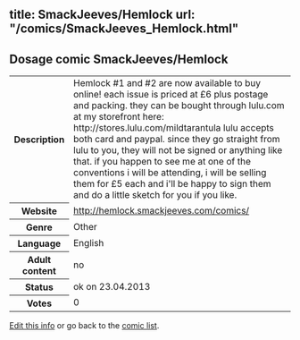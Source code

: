 title: SmackJeeves/Hemlock
url: "/comics/SmackJeeves_Hemlock.html"
---
Dosage comic SmackJeeves/Hemlock
-----------------------------------------

<table class="comicinfo">
<tr>
<th>Description</th><td>Hemlock #1 and #2 are now available to buy online! each issue is priced at £6 plus postage and packing. they can be bought through lulu.com at my storefront here: http://stores.lulu.com/mildtarantula lulu accepts both card and paypal. since they go straight from lulu to you, they will not be signed or anything like that. if you happen to see me at one of the conventions i will be attending, i will be selling them for £5 each and i'll be happy to sign them and do a little sketch for you if you like.</td>
</tr>
<tr>
<th>Website</th><td><a href="http://hemlock.smackjeeves.com/comics/">http://hemlock.smackjeeves.com/comics/</a></td>
</tr>
<tr>
<th>Genre</th><td>Other</td>
</tr>
<tr>
<th>Language</th><td>English</td>
</tr>
<tr>
<th>Adult content</th><td>no</td>
</tr>
<tr>
<th>Status</th><td>ok on 23.04.2013</td>
</tr>
<tr>
<th>Votes</th><td>0</div></td>
</tr>
</table>

[Edit this info](/comics/SmackJeeves_Hemlock_edit.html) or go back to the [comic list](../comic-index.html).
